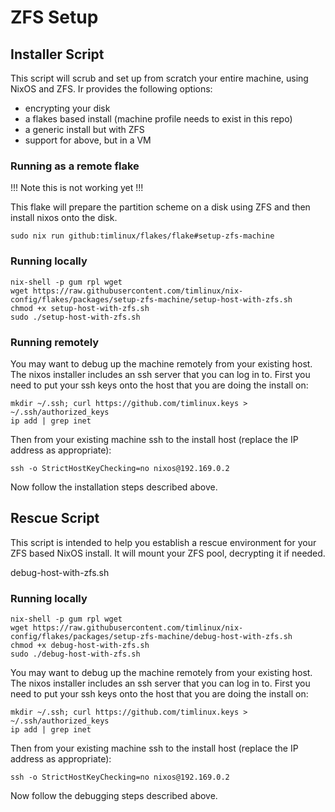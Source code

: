 # ZFS Setup

## Installer Script

This script will scrub and set up from scratch your entire machine, using
NixOS and ZFS. Ir provides the following options:

* encrypting your disk
* a flakes based install (machine profile needs to exist in this repo)
* a generic install but with ZFS
* support for above, but  in a VM 

### Running as a remote flake

!!! Note this is not working yet !!!

This flake will prepare the partition scheme on a disk using ZFS and then
install nixos onto the disk.

```
sudo nix run github:timlinux/flakes/flake#setup-zfs-machine
```

### Running locally

```
nix-shell -p gum rpl wget
wget https://raw.githubusercontent.com/timlinux/nix-config/flakes/packages/setup-zfs-machine/setup-host-with-zfs.sh 
chmod +x setup-host-with-zfs.sh
sudo ./setup-host-with-zfs.sh
```

### Running remotely

You may want to debug up the machine remotely from your 
existing host. The nixos installer includes an ssh server 
that you can log in to. First you need to put your ssh keys
onto the host that you are doing the install on:

```
mkdir ~/.ssh; curl https://github.com/timlinux.keys > ~/.ssh/authorized_keys
ip add | grep inet
```

Then from your existing machine ssh to the install host (replace the IP
address as appropriate):

```
ssh -o StrictHostKeyChecking=no nixos@192.169.0.2
```

Now follow the installation steps described above.

## Rescue Script

This script is intended to help you establish a rescue environment
for your ZFS based NixOS install. It will mount your ZFS pool, 
decrypting it if needed.

debug-host-with-zfs.sh

### Running locally

```
nix-shell -p gum rpl wget
wget https://raw.githubusercontent.com/timlinux/nix-config/flakes/packages/setup-zfs-machine/debug-host-with-zfs.sh 
chmod +x debug-host-with-zfs.sh
sudo ./debug-host-with-zfs.sh
```

You may want to debug up the machine remotely from your 
existing host. The nixos installer includes an ssh server 
that you can log in to. First you need to put your ssh keys
onto the host that you are doing the install on:

```
mkdir ~/.ssh; curl https://github.com/timlinux.keys > ~/.ssh/authorized_keys
ip add | grep inet
```

Then from your existing machine ssh to the install host (replace the IP
address as appropriate):

```
ssh -o StrictHostKeyChecking=no nixos@192.169.0.2
```

Now follow the debugging steps described above.
